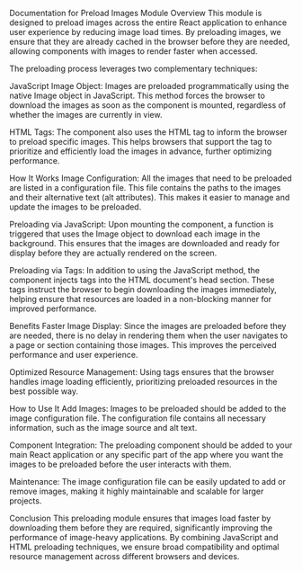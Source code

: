 Documentation for Preload Images Module
Overview
This module is designed to preload images across the entire React application to enhance user experience by reducing image load times. By preloading images, we ensure that they are already cached in the browser before they are needed, allowing components with images to render faster when accessed.

The preloading process leverages two complementary techniques:

JavaScript Image Object: Images are preloaded programmatically using the native Image object in JavaScript. This method forces the browser to download the images as soon as the component is mounted, regardless of whether the images are currently in view.

HTML <link rel="preload"> Tags: The component also uses the <link rel="preload"> HTML tag to inform the browser to preload specific images. This helps browsers that support the tag to prioritize and efficiently load the images in advance, further optimizing performance.

How It Works
Image Configuration: All the images that need to be preloaded are listed in a configuration file. This file contains the paths to the images and their alternative text (alt attributes). This makes it easier to manage and update the images to be preloaded.

Preloading via JavaScript: Upon mounting the component, a function is triggered that uses the Image object to download each image in the background. This ensures that the images are downloaded and ready for display before they are actually rendered on the screen.

Preloading via <link rel="preload"> Tags: In addition to using the JavaScript method, the component injects <link rel="preload"> tags into the HTML document's head section. These tags instruct the browser to begin downloading the images immediately, helping ensure that resources are loaded in a non-blocking manner for improved performance.

Benefits
Faster Image Display: Since the images are preloaded before they are needed, there is no delay in rendering them when the user navigates to a page or section containing those images. This improves the perceived performance and user experience.

Optimized Resource Management: Using <link rel="preload"> tags ensures that the browser handles image loading efficiently, prioritizing preloaded resources in the best possible way.

How to Use It
Add Images: Images to be preloaded should be added to the image configuration file. The configuration file contains all necessary information, such as the image source and alt text.

Component Integration: The preloading component should be added to your main React application or any specific part of the app where you want the images to be preloaded before the user interacts with them.

Maintenance: The image configuration file can be easily updated to add or remove images, making it highly maintainable and scalable for larger projects.

Conclusion
This preloading module ensures that images load faster by downloading them before they are required, significantly improving the performance of image-heavy applications. By combining JavaScript and HTML preloading techniques, we ensure broad compatibility and optimal resource management across different browsers and devices.